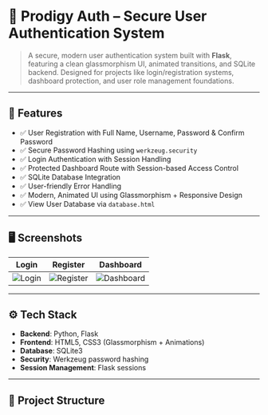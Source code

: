 # 🔐 Prodigy Auth – Secure User Authentication System



> A secure, modern user authentication system built with **Flask**, featuring a clean glassmorphism UI, animated transitions, and SQLite backend. Designed for projects like login/registration systems, dashboard protection, and user role management foundations.

---

## 🚀 Features

- ✅ User Registration with Full Name, Username, Password & Confirm Password
- ✅ Secure Password Hashing using `werkzeug.security`
- ✅ Login Authentication with Session Handling
- ✅ Protected Dashboard Route with Session-based Access Control
- ✅ SQLite Database Integration
- ✅ User-friendly Error Handling
- ✅ Modern, Animated UI using Glassmorphism + Responsive Design
- ✅ View User Database via `database.html`

---

## 🖥️ Screenshots

| Login | Register | Dashboard |
|-------|----------|-----------|
| ![Login](https://i.postimg.cc/P5NdxNqR/Screenshot-2025-08-03-210351.png) | ![Register](https://i.postimg.cc/pTQH7F0p/Screenshot-2025-08-03-210417.png) | ![Dashboard](https://i.postimg.cc/J4YW9mQc/Screenshot-2025-08-03-210451.png) |

---

## ⚙️ Tech Stack

- **Backend**: Python, Flask
- **Frontend**: HTML5, CSS3 (Glassmorphism + Animations)
- **Database**: SQLite3
- **Security**: Werkzeug password hashing
- **Session Management**: Flask sessions

---

## 📁 Project Structure

